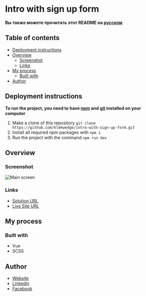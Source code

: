 # Intro with sign up form

**Вы также можете прочитать этот README на [русском](https://github.com/klekwedge/intro-with-sign-up-form/blob/main/README.md)**

## Table of contents

- [Deployment instructions](#deployment-instructions)
- [Overview](#overview)
  - [Screenshot](#screenshot)
  - [Links](#links)
- [My process](#my-process)
  - [Built with](#built-with)
- [Author](#author)

## Deployment instructions

**To run the project, you need to have [npm](https://nodejs.org/en/) and [git](https://git-scm.com/downloads) installed on your computer**

1. Make a clone of this repository ```git clone https://github.com/klekwedge/intro-with-sign-up-form.git```
2. Install all required npm packages with ```npm i```
3. Run the project with the command ```npm run dev```

## Overview

### Screenshot

![Main screen](./preview/screenshot.png)

### Links

- [Solution URL](https://github.com/klekwedge/intro-with-sign-up-form)
- [Live Site URL](https://klekwedge-intro-with-sign-up-form.vercel.app/)

## My process

### Built with

- Vue
- SCSS

## Author

- [Website](https://klekwedge-cv.vercel.app/)
- [Linkedin](https://www.linkedin.com/in/klekwedge/)
- [Facebook](https://www.facebook.com/klekwedge)

